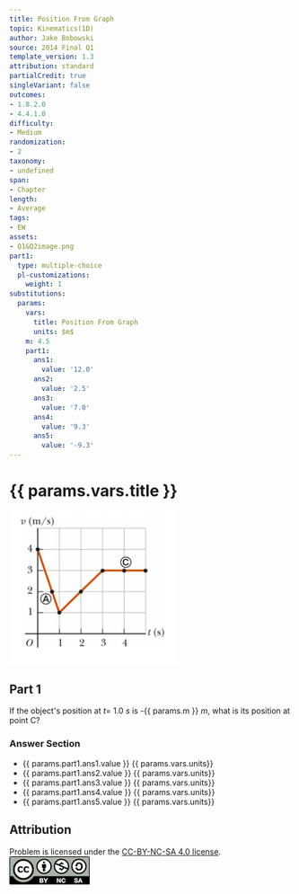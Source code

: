 ```yaml
---
title: Position From Graph
topic: Kinematics(1D)
author: Jake Bobowski
source: 2014 Final Q1
template_version: 1.3
attribution: standard
partialCredit: true
singleVariant: false
outcomes:
- 1.8.2.0
- 4.4.1.0
difficulty:
- Medium
randomization:
- 2
taxonomy:
- undefined
span:
- Chapter
length:
- Average
tags:
- EW
assets:
- Q1&Q2image.png
part1:
  type: multiple-choice
  pl-customizations:
    weight: 1
substitutions:
  params:
    vars:
      title: Position From Graph
      units: $m$
    m: 4.5
    part1:
      ans1:
        value: '12.0'
      ans2:
        value: '2.5'
      ans3:
        value: '7.0'
      ans4:
        value: '9.3'
      ans5:
        value: '-9.3'
---
```

# {{ params.vars.title }}
<img src="Q1&Q2image.png" alt = "A graph of velocity versus time. At 0 seconds, the velocity is 4 meters per second. At 1 second, the velocity decreases to 1 meter per second. The velocity increases and at 3 seconds the velocity is 3 meters per second. From 3 to 5 seconds, the velocity is 3 meters per second. The graph has a point labelled A and C. A is labelled at 1 second, with a velocity of 1 meters per second. C is labelled at 4 seconds with a velocity of 3 meters per second." width = 300>

## Part 1

If the object's position at $t=$ 1.0 $s$ is -{{ params.m }} $m$, what is its position at point C?

### Answer Section

- {{ params.part1.ans1.value }} {{ params.vars.units}}
- {{ params.part1.ans2.value }} {{ params.vars.units}}
- {{ params.part1.ans3.value }} {{ params.vars.units}}
- {{ params.part1.ans4.value }} {{ params.vars.units}}
- {{ params.part1.ans5.value }} {{ params.vars.units}}

## Attribution

Problem is licensed under the [CC-BY-NC-SA 4.0 license](https://creativecommons.org/licenses/by-nc-sa/4.0/).<br> ![The Creative Commons 4.0 license requiring attribution-BY, non-commercial-NC, and share-alike-SA license.](https://raw.githubusercontent.com/firasm/bits/master/by-nc-sa.png)